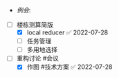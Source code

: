- _例会_: 
- [ ] 楼栋测算简版
	- [x] local reducer ✅ 2022-07-28
	- [ ] 任务管理
	- [ ] 多用地选择
- [ ] 重构讨论 #会议
	- [x] 作图 #技术方案 ✅ 2022-07-28